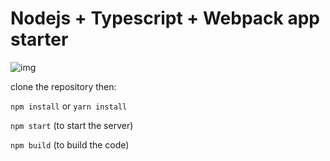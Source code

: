 # Nodejs + Typescript + Webpack app starter

![img](https://i.imgur.com/lm5HI8a.gif)

clone the repository then:

`npm install` or `yarn install`

`npm start` (to start the server)

`npm build` (to build the code)
